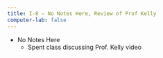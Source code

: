 ```yaml
---
title: I-8 — No Notes Here, Review of Prof Kelly
computer-lab: false
---
```


- No Notes Here
  - Spent class discussing Prof. Kelly video

